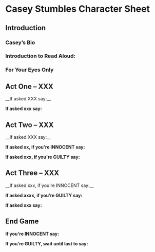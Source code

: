 <h1> Casey Stumbles Character Sheet </h1>

<h2> Introduction </h2>

<h3> Casey’s Bio </h3>
<p>  </p>

<h3> Introduction to Read Aloud: </h3>
<p> </p>

<h3> For Your Eyes Only </h3>
<p> </p>


<h2> Act One – XXX </h2>
__If asked XXX say:__
<p>  </p>
  
__If asked xxx say:__
<p>  </p>

<h2> Act Two – XXX </h2>
__If asked XXX say:__
<p> </p>
  
__If asked xx, if you're INNOCENT say:__
<p>  </p>

__If asked xxx, if you're GUILTY say:__
<p> </p>

<h2> Act Three – XXX </h2>
__If asked xxx, if you’re INNOCENT say:__
<p>  </p>
  
__If asked axxx, if you’re GUILTY say:__
<p>  </p>

__If asked xxx say:__
<p> </p>

<h2> End Game </h2>

__If you're INNOCENT say:__
<p> </p>

__If you're GUILTY, wait until last to say:__
<p>  </p>


